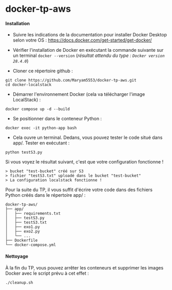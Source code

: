 # docker-tp-aws

#### Installation

- Suivre les indications de la documentation pour installer Docker Desktop selon votre OS : https://docs.docker.com/get-started/get-docker/

- Vérifier l'installation de Docker en exécutant la commande suivante sur un terminal `docker --version` (*résultat attendu du type : `Docker version 28.4.0`*)

- Cloner ce répertoire github :
```
git clone https://github.com/Maryam5553/docker-tp-aws.git
cd docker-localstack
```

- Démarrer l'environnement Docker (cela va télécharger l'image LocalStack) :
```
docker compose up -d --build
```

- Se positionner dans le conteneur Python :
```
docker exec -it python-app bash
```

- Cela ouvre un terminal. Dedans, vous pouvez tester le code situé dans app/. Tester en exécutant :

```
python testS3.py
```

Si vous voyez le résultat suivant, c'est que votre configuration fonctionne !
```
> bucket "test-bucket" créé sur S3
> fichier "testS3.txt" uploadé dans le bucket "test-bucket"
> La configuration localstack fonctionne !
```

Pour la suite du TP, il vous suffit d'écrire votre code dans des fichiers Python créés dans le répertoire app/ :

```
docker-tp-aws/
├── app/
│   ├── requirements.txt
│   ├── testS3.py
│   ├── testS3.txt
│   ├── exo1.py
│   ├── exo2.py
│   └── ...
├── Dockerfile
└── docker-compose.yml
```


#### Nettoyage

À la fin du TP, vous pouvez arrêter les conteneurs et supprimer les images Docker avec le script prévu à cet effet :
```
./cleanup.sh
```
